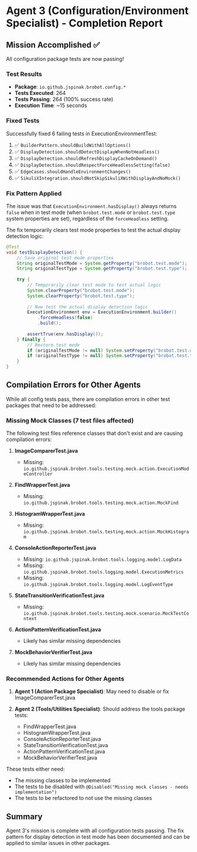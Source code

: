 # Agent 3 (Configuration/Environment Specialist) - Completion Report

## Mission Accomplished ✅

All configuration package tests are now passing!

### Test Results
- **Package**: `io.github.jspinak.brobot.config.*`
- **Tests Executed**: 264
- **Tests Passing**: 264 (100% success rate)
- **Execution Time**: ~15 seconds

### Fixed Tests
Successfully fixed 6 failing tests in ExecutionEnvironmentTest:
1. ✅ `BuilderPattern.shouldBuildWithAllOptions()`
2. ✅ `DisplayDetection.shouldDetectDisplayWhenNotHeadless()` 
3. ✅ `DisplayDetection.shouldRefreshDisplayCacheOnDemand()`
4. ✅ `DisplayDetection.shouldRespectForceHeadlessSetting(false)`
5. ✅ `EdgeCases.shouldHandleEnvironmentChanges()`
6. ✅ `SikuliXIntegration.shouldNotSkipSikuliXWithDisplayAndNoMock()`

### Fix Pattern Applied

The issue was that `ExecutionEnvironment.hasDisplay()` always returns `false` when in test mode (when `brobot.test.mode` or `brobot.test.type` system properties are set), regardless of the `forceHeadless` setting.

The fix temporarily clears test mode properties to test the actual display detection logic:

```java
@Test
void testDisplayDetection() {
    // Save original test mode properties
    String originalTestMode = System.getProperty("brobot.test.mode");
    String originalTestType = System.getProperty("brobot.test.type");
    
    try {
        // Temporarily clear test mode to test actual logic
        System.clearProperty("brobot.test.mode");
        System.clearProperty("brobot.test.type");
        
        // Now test the actual display detection logic
        ExecutionEnvironment env = ExecutionEnvironment.builder()
            .forceHeadless(false)
            .build();
        
        assertTrue(env.hasDisplay());
    } finally {
        // Restore test mode
        if (originalTestMode != null) System.setProperty("brobot.test.mode", originalTestMode);
        if (originalTestType != null) System.setProperty("brobot.test.type", originalTestType);
    }
}
```

## Compilation Errors for Other Agents

While all config tests pass, there are compilation errors in other test packages that need to be addressed:

### Missing Mock Classes (7 test files affected)

The following test files reference classes that don't exist and are causing compilation errors:

1. **ImageComparerTest.java**
   - Missing: `io.github.jspinak.brobot.tools.testing.mock.action.ExecutionModeController`

2. **FindWrapperTest.java**
   - Missing: `io.github.jspinak.brobot.tools.testing.mock.action.MockFind`

3. **HistogramWrapperTest.java**
   - Missing: `io.github.jspinak.brobot.tools.testing.mock.action.MockHistogram`

4. **ConsoleActionReporterTest.java**
   - Missing: `io.github.jspinak.brobot.tools.logging.model.LogData`
   - Missing: `io.github.jspinak.brobot.tools.logging.model.ExecutionMetrics`
   - Missing: `io.github.jspinak.brobot.tools.logging.model.LogEventType`

5. **StateTransitionVerificationTest.java**
   - Missing: `io.github.jspinak.brobot.tools.testing.mock.scenario.MockTestContext`

6. **ActionPatternVerificationTest.java**
   - Likely has similar missing dependencies

7. **MockBehaviorVerifierTest.java**
   - Likely has similar missing dependencies

### Recommended Actions for Other Agents

1. **Agent 1 (Action Package Specialist)**: May need to disable or fix ImageComparerTest.java

2. **Agent 2 (Tools/Utilities Specialist)**: Should address the tools package tests:
   - FindWrapperTest.java
   - HistogramWrapperTest.java
   - ConsoleActionReporterTest.java
   - StateTransitionVerificationTest.java
   - ActionPatternVerificationTest.java
   - MockBehaviorVerifierTest.java

These tests either need:
- The missing classes to be implemented
- The tests to be disabled with `@Disabled("Missing mock classes - needs implementation")`
- The tests to be refactored to not use the missing classes

## Summary

Agent 3's mission is complete with all configuration tests passing. The fix pattern for display detection in test mode has been documented and can be applied to similar issues in other packages.
